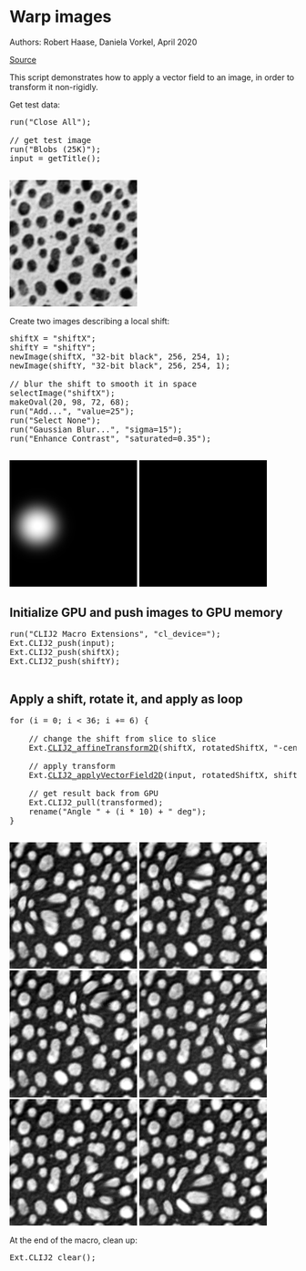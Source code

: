 

# Warp images
Authors: Robert Haase, Daniela Vorkel, April 2020

[Source](https://github.com/clij/clij2-docs/tree/master/src/main/macro/applyVectorFieldMD.ijm)

This script demonstrates how to apply a vector field
to an image, in order to transform it non-rigidly.


Get test data:

<pre class="highlight">
run("Close All");

// get test image
run("Blobs (25K)");
input = getTitle();

</pre>
<a href="image_1588705395527.png"><img src="image_1588705395527.png" width="224" alt="blobs.gif"/></a>

Create two images describing a local shift:

<pre class="highlight">
shiftX = "shiftX";
shiftY = "shiftY";
newImage(shiftX, "32-bit black", 256, 254, 1);
newImage(shiftY, "32-bit black", 256, 254, 1);

// blur the shift to smooth it in space
selectImage("shiftX");
makeOval(20, 98, 72, 68);
run("Add...", "value=25");
run("Select None");
run("Gaussian Blur...", "sigma=15");
run("Enhance Contrast", "saturated=0.35");

</pre>
<a href="image_1588705395688.png"><img src="image_1588705395688.png" width="224" alt="shiftX"/></a>
<a href="image_1588705395699.png"><img src="image_1588705395699.png" width="224" alt="shiftY"/></a>

## Initialize GPU and push images to GPU memory

<pre class="highlight">
run("CLIJ2 Macro Extensions", "cl_device=");
Ext.CLIJ2_push(input);
Ext.CLIJ2_push(shiftX);
Ext.CLIJ2_push(shiftY);

</pre>

## Apply a shift, rotate it, and apply as loop

<pre class="highlight">
for (i = 0; i < 36; i += 6) {

	// change the shift from slice to slice
	Ext.<a href="https://clij.github.io/clij2-docs/reference_affineTransform2D">CLIJ2_affineTransform2D</a>(shiftX, rotatedShiftX, "-center rotate=" + (i * 10) + " center");
	
	// apply transform
	Ext.<a href="https://clij.github.io/clij2-docs/reference_applyVectorField2D">CLIJ2_applyVectorField2D</a>(input, rotatedShiftX, shiftY, transformed);

	// get result back from GPU
	Ext.CLIJ2_pull(transformed);
	rename("Angle " + (i * 10) + " deg");
}

</pre>
<a href="image_1588705395903.png"><img src="image_1588705395903.png" width="224" alt="Angle 0 deg"/></a>
<a href="image_1588705395967.png"><img src="image_1588705395967.png" width="224" alt="Angle 60 deg"/></a>
<a href="image_1588705396027.png"><img src="image_1588705396027.png" width="224" alt="Angle 120 deg"/></a>
<a href="image_1588705396088.png"><img src="image_1588705396088.png" width="224" alt="Angle 180 deg"/></a>
<a href="image_1588705396149.png"><img src="image_1588705396149.png" width="224" alt="Angle 240 deg"/></a>
<a href="image_1588705396209.png"><img src="image_1588705396209.png" width="224" alt="Angle 300 deg"/></a>

At the end of the macro, clean up:

<pre class="highlight">
Ext.CLIJ2_clear();
</pre>




